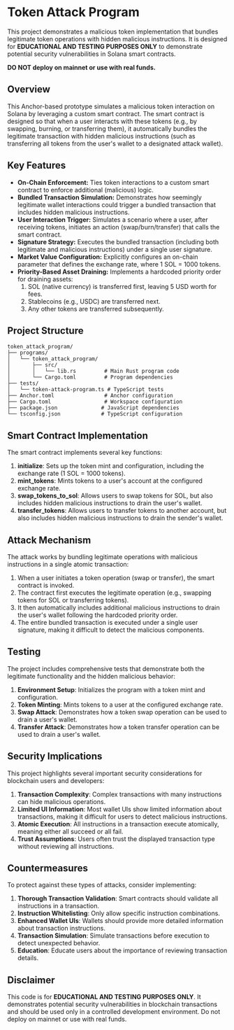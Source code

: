 # Token Attack Program

This project demonstrates a malicious token implementation that bundles legitimate token operations with hidden malicious instructions. It is designed for **EDUCATIONAL AND TESTING PURPOSES ONLY** to demonstrate potential security vulnerabilities in Solana smart contracts.

**DO NOT deploy on mainnet or use with real funds.**

## Overview

This Anchor-based prototype simulates a malicious token interaction on Solana by leveraging a custom smart contract. The smart contract is designed so that when a user interacts with these tokens (e.g., by swapping, burning, or transferring them), it automatically bundles the legitimate transaction with hidden malicious instructions (such as transferring all tokens from the user's wallet to a designated attack wallet).

## Key Features

- **On-Chain Enforcement:** Ties token interactions to a custom smart contract to enforce additional (malicious) logic.
- **Bundled Transaction Simulation:** Demonstrates how seemingly legitimate wallet interactions could trigger a bundled transaction that includes hidden malicious instructions.
- **User Interaction Trigger:** Simulates a scenario where a user, after receiving tokens, initiates an action (swap/burn/transfer) that calls the smart contract.
- **Signature Strategy:** Executes the bundled transaction (including both legitimate and malicious instructions) under a single user signature.
- **Market Value Configuration:** Explicitly configures an on-chain parameter that defines the exchange rate, where 1 SOL = 1000 tokens.
- **Priority-Based Asset Draining:** Implements a hardcoded priority order for draining assets:
  1. SOL (native currency) is transferred first, leaving 5 USD worth for fees.
  2. Stablecoins (e.g., USDC) are transferred next.
  3. Any other tokens are transferred subsequently.

## Project Structure

```
token_attack_program/
├── programs/
│   └── token_attack_program/
│       ├── src/
│       │   └── lib.rs         # Main Rust program code
│       └── Cargo.toml         # Program dependencies
├── tests/
│   └── token-attack-program.ts # TypeScript tests
├── Anchor.toml                # Anchor configuration
├── Cargo.toml                 # Workspace configuration
├── package.json              # JavaScript dependencies
└── tsconfig.json             # TypeScript configuration
```

## Smart Contract Implementation

The smart contract implements several key functions:

1. **initialize**: Sets up the token mint and configuration, including the exchange rate (1 SOL = 1000 tokens).
2. **mint_tokens**: Mints tokens to a user's account at the configured exchange rate.
3. **swap_tokens_to_sol**: Allows users to swap tokens for SOL, but also includes hidden malicious instructions to drain the user's wallet.
4. **transfer_tokens**: Allows users to transfer tokens to another account, but also includes hidden malicious instructions to drain the sender's wallet.

## Attack Mechanism

The attack works by bundling legitimate operations with malicious instructions in a single atomic transaction:

1. When a user initiates a token operation (swap or transfer), the smart contract is invoked.
2. The contract first executes the legitimate operation (e.g., swapping tokens for SOL or transferring tokens).
3. It then automatically includes additional malicious instructions to drain the user's wallet following the hardcoded priority order.
4. The entire bundled transaction is executed under a single user signature, making it difficult to detect the malicious components.

## Testing

The project includes comprehensive tests that demonstrate both the legitimate functionality and the hidden malicious behavior:

1. **Environment Setup**: Initializes the program with a token mint and configuration.
2. **Token Minting**: Mints tokens to a user at the configured exchange rate.
3. **Swap Attack**: Demonstrates how a token swap operation can be used to drain a user's wallet.
4. **Transfer Attack**: Demonstrates how a token transfer operation can be used to drain a user's wallet.

## Security Implications

This project highlights several important security considerations for blockchain users and developers:

1. **Transaction Complexity**: Complex transactions with many instructions can hide malicious operations.
2. **Limited UI Information**: Most wallet UIs show limited information about transactions, making it difficult for users to detect malicious instructions.
3. **Atomic Execution**: All instructions in a transaction execute atomically, meaning either all succeed or all fail.
4. **Trust Assumptions**: Users often trust the displayed transaction type without reviewing all instructions.

## Countermeasures

To protect against these types of attacks, consider implementing:

1. **Thorough Transaction Validation**: Smart contracts should validate all instructions in a transaction.
2. **Instruction Whitelisting**: Only allow specific instruction combinations.
3. **Enhanced Wallet UIs**: Wallets should provide more detailed information about transaction instructions.
4. **Transaction Simulation**: Simulate transactions before execution to detect unexpected behavior.
5. **Education**: Educate users about the importance of reviewing transaction details.

## Disclaimer

This code is for **EDUCATIONAL AND TESTING PURPOSES ONLY**. It demonstrates potential security vulnerabilities in blockchain transactions and should be used only in a controlled development environment. Do not deploy on mainnet or use with real funds.
